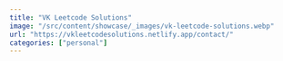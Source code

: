 ```yaml
---
title: "VK Leetcode Solutions"
image: "/src/content/showcase/_images/vk-leetcode-solutions.webp"
url: "https://vkleetcodesolutions.netlify.app/contact/"
categories: ["personal"]
---
```

